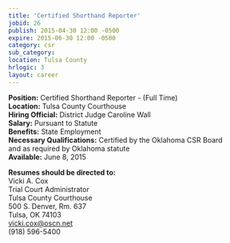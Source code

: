 ```yaml
---
title: 'Certified Shorthand Reporter'
jobid: 26
publish: 2015-04-30 12:00 -0500
expire: 2015-06-30 12:00 -0500
category: csr
sub_category: 
location: Tulsa County
hrlogic: 3
layout: career
---
```

<p><strong>Position:</strong> Certified Shorthand Reporter - (Full Time)<br>
<strong>Location:</strong> Tulsa County Courthouse<br>
<strong>Hiring Official:</strong> District Judge Caroline Wall<br>
<strong>Salary:</strong> Pursuant to Statute<br>
<strong>Benefits:</strong> State Employment<br>
<strong>Necessary Qualifications:</strong> Certified by the Oklahoma CSR Board<br>
and as required by Oklahoma statute<br>
<strong>Available:</strong> June 8, 2015  
</p>
<p><strong>Resumes should be directed to:</strong><br>
Vicki A. Cox<br>
Trial Court Administrator<br>
Tulsa County Courthouse<br>
500 S. Denver, Rm. 637<br>
Tulsa, OK  74103<br>
<a href="mailt:vicki.cox@oscn.net" target="_blank">vicki.cox@oscn.net</a><br>
(918) 596-5400</p>